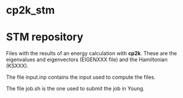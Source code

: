 # cp2k_stm

STM repository
==================

Files with the results of an energy calculation with **cp2k**. These are the eigenvalues and eigenvectors (EIGENXXX file)
and the Hamiltonian (KSXXX).

The file input.inp contains the input used to compute the files.

The file job.sh is the one used to submit the job in Young. 

